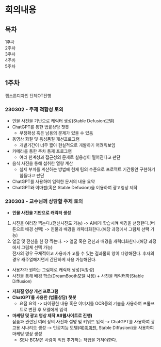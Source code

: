 # 회의내용
## 목차
1주차   
2주차   
3주차   
4주차   
5주차   
## 1주차
캡스톤디자인 단체OT진행
### 230302 - 주제 적합성 토의
* 인물 사진을 기반으로 캐릭터 생성(Stable Defusion모델)
* ChatGPT를 통한 법률상담 챗봇
  - 부정확성 혹은 남용의 문제가 있을 수 있음
* 동영상 화질 및 음성품질 개선프로그램
  - 개발기간이 너무 짧아 현실적으로 개발하기 어려워보임
* 카메라를 통한 주차 통제 프로그램
  - 여러 한계성과 접근성의 문제로 실용성이 떨어진다고 판단
* 음식 사진을 통해 섭취한 열량 계산
  - 실제 부피를 계산하는 방법에 현재 팀의 수준으로 프로젝트 기간동안 구현하기 힘들다고 판단
* ChatGPT를 사용하여 입력한 문서의 내용 요약
* ChatGPT와 이마젠(혹은 Stable Defusion)을 이용하여 광고영상 제작

### 230303 - 교수님께 상담할 주제 토의
* __인물 사진을 기반으로 캐릭터 생성__   
1. 사진을 여러장 찍는다.(전신사진도 가능) -> AI에게 학습시켜 배경을 선정한다.(버튼으로 배경 선택) -> 인물과 배경을 캐릭터화한다.(해당 과정에서 그림체 선택 가능)
2. 얼굴 및 전신을 한 장 찍는다. -> 얼굴 혹은 전신과 배경을 캐릭터화한다.(해당 과정에서 그림체 선택 가능)   
전자의 경우 구체적이고 사용자가 고를 수 있는 결과물의 양이 다양해진다. 후자의 경우 캐주얼해지면서 간단하게 사용 가능해진다.
  - 사용자가 원하는 그림체로 캐릭터 생성(독창성)
  - 사진을 통해 배경 학습(DreamBooth모델 사용) + 사진을 캐릭터화(Stable Diffusion)
* __저화질 영상 개선 프로그램__
* __ChatGPT를 사용한 (법률상담) 챗봇__
  - 요점 요약 -> 타이핑한 내용 혹은 이미지를 OCR등의 기술을 사용하여 프롬프트로 변환 후 모델에게 입력
* __마케팅 및 광고 영상 제작 AI(웹사이트로 진행)__   
삼품과 관련된 여러 장의 사진과 설명 및 키워드 입력 -> ChatGPT를 사용하여 광고용 시나리오 생성 -> 인공지능 모델(예)[이마젠](https://www.aitimes.com/news/articleView.html?idxno=147178), Stable Diffusioni)을 사용하여 마케팅 영상 생성
  - SE나 BGM은 사람이 직접 추가하는 작업을 거쳐야한다.
